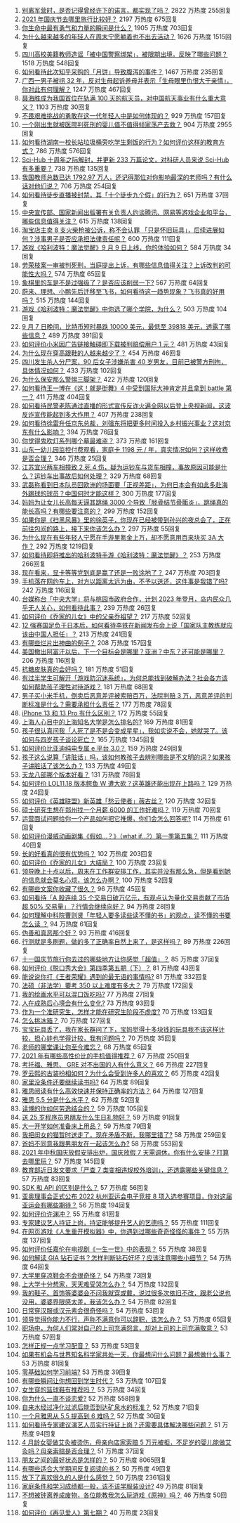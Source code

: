 1. [别离军营时，是否记得曾经许下的诺言，都实现了吗？](https://www.zhihu.com/question/482936135) 2822 万热度 255回复
1. [2021 年国庆节去哪里旅行比较好？](https://www.zhihu.com/question/484222319) 2197 万热度 675回复
1. [你生命中最有勇气和力量的瞬间是什么？](https://www.zhihu.com/question/22335730) 1905 万热度 703回复
1. [为什么越来越多的年轻人在周末宁愿躺着也不出去活动？](https://www.zhihu.com/question/484996198) 1626 万热度 1515回复
1. [四川高校美籍教师造谣「被中国警察绑架」，被限期出境，反映了哪些问题？](https://www.zhihu.com/question/485482930) 1518 万热度 548回复
1. [如何看待此次知乎采购的「月饼」导致腹泻的事件？](https://www.zhihu.com/question/485592075) 1467 万热度 235回复
1. [广西一男子被拐 32 年，反对生母起诉养母并表示「生母眼里仇恨大于亲情」，你对此有何理解？](https://www.zhihu.com/question/485217895) 1247 万热度 467回复
1. [聂海胜成为我国首位在轨满 100 天的航天员，对中国航天事业有什么重大意义？](https://www.zhihu.com/question/485091558) 1103 万热度 30回复
1. [不畏艰难挑战的勇敢在这一代年轻人中是如何体现的？](https://www.zhihu.com/question/484947316) 929 万热度 157回复
1. [一个刚出生就被医院判死刑的婴儿值不值得倾家荡产去救？](https://www.zhihu.com/question/57895213) 904 万热度 2955回复
1. [如何看待湖南一校长站垃圾桶旁吃学生剩饭的行为？如何评价这样的教育方式？](https://www.zhihu.com/question/485197219) 786 万热度 576回复
1. [Sci-Hub 十周年之际解封，并更新 233 万篇论文，对科研人员来说 Sci-Hub 有多重要？](https://www.zhihu.com/question/485140254) 738 万热度 135回复
1. [我国教师总数已达 1792.97 万人，还记得那位对你影响最深的老师吗？有什么话对他们说？](https://www.zhihu.com/question/485491358) 706 万热度 254回复
1. [如何看待徒步直播被封禁，其「十个徒步九个假」的行为？](https://www.zhihu.com/question/484362987) 651 万热度 37回复
1. [中央宣传部、国家新闻出版署有关负责人约谈腾讯、网易等游戏企业和平台，哪些信息值得关注？](https://www.zhihu.com/question/485599648) 615 万热度 138回复
1. [淘宝店主卖 8 支火柴枪被公诉，称不会认罪 「只是怀旧玩具」，后续进展如何？涉事男子是否应承担法律责任呢？](https://www.zhihu.com/question/485542702) 600 万热度 111回复
1. [游戏《哈利波特：魔法觉醒》9 月 9 日上线，你的体验如何？](https://www.zhihu.com/question/485504150) 584 万热度 34回复
1. [劳荣枝案一审被判死刑，当庭提出上诉，有哪些信息值得关注？上诉改判的可能性大吗？](https://www.zhihu.com/question/485670012) 574 万热度 65回复
1. [象棋里的车是不是过强级了？是否应该削弱一下?](https://www.zhihu.com/question/426985535) 567 万热度 64回复
1. [蔚来、理想、小鹏先后迁移至飞书，如何看待这一趋势现象？飞书真的好用吗？](https://www.zhihu.com/question/485225527) 515 万热度 144回复
1. [游戏《哈利波特：魔法觉醒》中你选了哪个学院，为什么？](https://www.zhihu.com/question/485482350) 503 万热度 104回复
1. [9 月 7 日晚间，比特币短时暴跌 10000 美元，最低至  39818 美元，透露了哪些信息？](https://www.zhihu.com/question/485445430) 489 万热度 391回复
1. [如何评价小米因广告链接触碰即下载被判赔偿用户 1 元？](https://www.zhihu.com/question/485481734) 481 万热度 43回复
1. [为什么现在穿高跟鞋的人越来越少了？](https://www.zhihu.com/question/484700671) 454 万热度 46回复
1. [四川发生杀人分尸案，90 后女子涉嫌杀害 40 岁男友，目前已被警方刑拘，具体情况如何？](https://www.zhihu.com/question/485437609) 433 万热度 102回复
1. [为什么保安那么警惕三脚架？](https://www.zhihu.com/question/435838018) 422 万热度 120回复
1. [如何看待王一博在《这！就是街舞》4 中受到国际大神肯定并且拿到 battle 第一？](https://www.zhihu.com/question/485519092) 411 万热度 404回复
1. [如何看待民警老陈通过直播的形式宣传反诈火遍全网以后登上央视新闻，这波反诈宣传能起到多大作用？](https://www.zhihu.com/question/485412742) 407 万热度 238回复
1. [如何看待徐雷升任京东总裁，刘强东将把更多时间投入乡村振兴事业？这对京东有什么影响？](https://www.zhihu.com/question/484981791) 394 万热度 76回复
1. [你觉得鬼吹灯系列哪个墓最难盗？](https://www.zhihu.com/question/356388021) 373 万热度 161回复
1. [山东一幼儿园监控付费观看，家庭卡 1198 元 / 年，真实情况如何？这样收费是否合理？](https://www.zhihu.com/question/485468757) 346 万热度 25回复
1. [江苏宜兴两车相撞致 2 死 4 伤，疑为运钞车与货车相撞，事故原因可能是什么？运钞车出事故后如何处理？](https://www.zhihu.com/question/485477446) 329 万热度 68回复
1. [武磊称看到日本队员回欧洲的场面要「正视差距」，为何日本会有如此多赴海外踢球的球员？中国何时才能这样？](https://www.zhihu.com/question/485470983) 300 万热度 177回复
1. [妈妈为让女儿长高每天逼其跳绳 3000 个导致「胫骨结节骨骺炎」，跳绳真的能长高吗？有哪些要注意的？](https://www.zhihu.com/question/485451650) 299 万热度 152回复
1. [如果你是《扫黑风暴》里的徐英子，你现在已经被带到孙兴的夜总会了，正在前往包间的路上，接下来你该怎么办？](https://www.zhihu.com/question/484866378) 297 万热度 55回复
1. [为什么现在有些年轻人宁愿在手游里氪金上万，却不愿意用百来块买 3A 大作？](https://www.zhihu.com/question/466910345) 292 万热度 1219回复
1. [如何看待即将推出的哈利波特手游《哈利波特：魔法觉醒》？](https://www.zhihu.com/question/353190150) 253 万热度 266回复
1. [现在看来，显卡等等党到底是赢了还是一败涂地了？](https://www.zhihu.com/question/476894206) 247 万热度 703回复
1. [手机落在网约车上，对方以距离太远为由，不予以送还，这件事是我错了吗?](https://www.zhihu.com/question/472084546) 242 万热度 116回复
1. [台媒称台「中央大学」将与桃园市政府合作，计划 2023 年登月，岛内民众几乎无人关心，如何看待此事？](https://www.zhihu.com/question/485375996) 239 万热度 26回复
1. [如何评价《乔家的儿女》中的父亲乔祖望？](https://www.zhihu.com/question/481878431) 217 万热度 52回复
1. [12 强赛国足负于日本后，如何看待李铁在新闻发布会上说「国家队主教练就应该由中国人担任」？](https://www.zhihu.com/question/485450998) 213 万热度 241回复
1. [有哪些烂片出神曲的例子？](https://www.zhihu.com/question/52393381) 208 万热度 157回复
1. [美国撤出阿富汗以后，下一个目标会是哪里？亚洲？中东？还可能是哪里？](https://www.zhihu.com/question/484545539) 206 万热度 116回复
1. [抗糖皮肤真的会好吗？](https://www.zhihu.com/question/332261143) 181 万热度 51回复
1. [有过半学生可解开「游戏防沉迷系统」，为何总能找到破解办法？社会各方该如何帮助孩子理性对待游戏？](https://www.zhihu.com/question/485653773) 181 万热度 68回复
1. [男子买小米手机，倒卖后恶意差评被索赔百万，法院判赔 3 万，恶意差评的判断标准是什么？需要承担什么责任？](https://www.zhihu.com/question/485686382) 177 万热度 78回复
1. [iPhone 13 和 13 Pro 有什么区别？](https://www.zhihu.com/question/482628979) 172 万热度 55回复
1. [上海人心目中的上海知名大学是怎么排名的?](https://www.zhihu.com/question/443578951) 169 万热度 81回复
1. [孩子很认真问我「人死了是不是会变成星星」，我如实说不会，她就哭了。该如何与四岁孩子谈论死亡？](https://www.zhihu.com/question/477396986) 165 万热度 1345回复
1. [如何评价比亚迪纯电专属 e 平台 3.0？](https://www.zhihu.com/question/485588033) 159 万热度 249回复
1. [孩子这么说算「讲脏话」吗，该如何教孩子去辨别哪些是不文明的词？如果孩子讲脏话了该怎么办？](https://www.zhihu.com/question/483960428) 133 万热度 49回复
1. [天龙八部哪个版本好看？](https://www.zhihu.com/question/480473160) 131 万热度 78回复
1. [如何评价 LOL11.18 版本鳄鱼 W 遭大砍？这英雄还能出现在上路吗？](https://www.zhihu.com/question/483890383) 129 万热度 24回复
1. [如何评价《英雄联盟》新英雄「愁云使者」薇古丝？](https://www.zhihu.com/question/484449552) 120 万热度 32回复
1. [硕士研究生想在郑州找一个月薪 6000 的工作好难吗？](https://www.zhihu.com/question/482988346) 119 万热度 70回复
1. [运营面试问题给你一个产品如何把它推爆，你们会怎么回答呢?](https://www.zhihu.com/question/427640728) 114 万热度 61回复
1. [如何评价漫威动画剧集《假如…？》（what if...?）第一季第五集？](https://www.zhihu.com/question/485487930) 111 万热度 40回复
1. [长的好看真的很有优势吗？](https://www.zhihu.com/question/479185484) 102 万热度 203回复
1. [如何评价《乔家的儿女》大结局？](https://www.zhihu.com/question/482891669) 100 万热度 23回复
1. [领导晚上十点以后，周末在工作群安排工作，其实并没有那么急，但是看到她的信息就会莫名心烦，该怎么办啊？](https://www.zhihu.com/question/483868114) 100 万热度 52回复
1. [有哪些文案你收藏了很久？](https://www.zhihu.com/question/476175314) 96 万热度 45回复
1. [如何看待「A 股连续 35 个交易日破万亿元，有观点认为量化交易贡献了市场超 50% 交易量」？行情会继续向好？](https://www.zhihu.com/question/485465685) 94 万热度 28回复
1. [如何理解中科院曹则贤「年轻人要多读些读不懂的书」的观点，读不懂的书要怎么读 ？](https://www.zhihu.com/question/485364614) 94 万热度 61回复
1. [伪善和真恶那个好？](https://www.zhihu.com/question/473384481) 93 万热度 416回复
1. [行测就是多刷题，做的多了正确率自然上来了，是这样吗？](https://www.zhihu.com/question/371548342) 89 万热度 226回复
1. [十一国庆节旅行你去过的哪些地方让你感觉「超值」？](https://www.zhihu.com/question/484010246) 85 万热度 37回复
1. [如何评价《脱口秀大会》第四季第五期（下）？](https://www.zhihu.com/question/485422705) 81 万热度 43回复
1. [能说说你打《王者荣耀》遇到的最无语的事情吗?](https://www.zhihu.com/question/447871866) 81 万热度 332回复
1. [法硕（非法学）要考 350 以上难度有多大？](https://www.zhihu.com/question/56326518) 79 万热度 172回复
1. [我的绘画水平可以混口饭吃吗?](https://www.zhihu.com/question/484963191) 77 万热度 27回复
1. [人在成熟后心境会有什么变化?](https://www.zhihu.com/question/479695937) 73 万热度 93回复
1. [作为一个准研究生，怎样才能在研究生阶段不虚度?](https://www.zhihu.com/question/326709421) 70 万热度 133回复
1. [怎么挑冰箱？](https://www.zhihu.com/question/31184961) 70 万热度 127回复
1. [宝宝玩具丢了，我在家长群问了下，宝妈觉得十多块钱的玩具我不该这样计较，担心娃也学得计较，我有问题吗？](https://www.zhihu.com/question/484999894) 70 万热度 35回复
1. [老师的哪堂课让你至今难忘？](https://www.zhihu.com/question/485481547) 68 万热度 65回复
1. [2021 年有哪些高性价比的手机值得推荐？](https://www.zhihu.com/question/413851618) 67 万热度 250回复
1. [考托福、雅思、 GRE 对不出国的人有什么意义？](https://www.zhihu.com/question/19852536) 66 万热度 227回复
1. [罗云熙的古装扮相如何？为什么会受到许多人的喜欢？](https://www.zhihu.com/question/484187589) 65 万热度 42回复
1. [家里没条件还要继续读书吗?](https://www.zhihu.com/question/485496358) 64 万热度 89回复
1. [雅思阅读有什么高效快速并保持正确率的方法？](https://www.zhihu.com/question/36162735) 64 万热度 127回复
1. [雅思 5.5 分是什么水平？](https://www.zhihu.com/question/50918263) 62 万热度 52回复
1. [读博的你如何劳逸结合的？](https://www.zhihu.com/question/460861080) 59 万热度 105回复
1. [送 25 岁程序员男朋友什么生日礼物好？](https://www.zhihu.com/question/454736991) 59 万热度 91回复
1. [大一开学如何准备床上用品？](https://www.zhihu.com/question/476635968) 59 万热度 79回复
1. [我把闺女的猫暂时送走了，现在矛盾不断，我哪里错了?](https://www.zhihu.com/question/460776932) 58 万热度 259回复
1. [爸妈不同意我跟男朋友在一起该怎么办?](https://www.zhihu.com/question/485413592) 58 万热度 553回复
1. [2021 年中秋国庆放假安排出炉，国庆放假  7  天需调休，你有什么安排？打算去哪里玩？](https://www.zhihu.com/question/485180326) 57 万热度 145回复
1. [教育部近日发文要求「严查 7 类变相违规校外培训」，还透露哪些关键信息？](https://www.zhihu.com/question/485539586) 57 万热度 83回复
1. [SDK 和 API 的区别是什么？](https://www.zhihu.com/question/21691705) 57 万热度 56回复
1. [亚奥理事会正式公布 2022 杭州亚运会电子竞技 8 项入选参赛项目，你对这届亚运会有哪些期待？](https://www.zhihu.com/question/485569397) 56 万热度 194回复
1. [如何评价许渊冲？](https://www.zhihu.com/question/26975800) 55 万热度 81回复
1. [专家建议艺人持证上岗，持证能够提升艺人的艺德吗？](https://www.zhihu.com/question/485515940) 55 万热度 111回复
1. [在网页游戏《人生重开模拟器》中，你遇到过哪些奇奇怪怪的事件？](https://www.zhihu.com/question/484863064) 55 万热度 137回复
1. [如何评价任嘉伦在电视剧《一生一世》中的表现？](https://www.zhihu.com/question/484967566) 55 万热度 38回复
1. [如何解读 GIA 钻石证书？怎样判断钻石好坏？应该注意哪些小细节？](https://www.zhihu.com/question/59884335) 54 万热度 64回复
1. [大学里穿凉鞋会不会很奇怪？](https://www.zhihu.com/question/483720989) 54 万热度 73回复
1. [上大学十分想家，天天难受哭怎么办？](https://www.zhihu.com/question/485288760) 54 万热度 132回复
1. [我的鞋子、首饰等婆婆会不问我就穿或戴，说过很多次依旧不改，跟老公说也没用，婆婆界限感太差，我该怎么办？](https://www.zhihu.com/question/483641202) 54 万热度 82回复
1. [日常穿汉服或汉元素会很奇怪吗？](https://www.zhihu.com/question/483652000) 54 万热度 53回复
1. [领导觉得你能力不行，声称不满意你可以辞职，该怎么办？](https://www.zhihu.com/question/484072534) 53 万热度 65回复
1. [职场中，为何人们常对自己的上司充满怨言，却对上司的上司充满敬意？](https://www.zhihu.com/question/485039888) 53 万热度 57回复
1. [怎样正规一点学习配音？](https://www.zhihu.com/question/361406900) 53 万热度 53回复
1. [如果有机会与世界知名科学家共处一天，你最想问什么问题？最想做什么事？](https://www.zhihu.com/question/485473567) 53 万热度 81回复
1. [零基础如何学习前端?](https://www.zhihu.com/question/439562074) 53 万热度 39回复
1. [有哪些瞬间让你想回到学生时代？](https://www.zhihu.com/question/484235838) 53 万热度 107回复
1. [女生穿的篮球鞋有推荐吗？](https://www.zhihu.com/question/483442155) 53 万热度 34回复
1. [你为什么一直不谈恋爱?](https://www.zhihu.com/question/484871479) 52 万热度 558回复
1. [自来水经过净化过滤后能否到达矿泉水的标准？](https://www.zhihu.com/question/484249920) 52 万热度 71回复
1. [一个月雅思从 5.5 提高到 6 难吗？](https://www.zhihu.com/question/435940092) 52 万热度 30回复
1. [如何看待专家建议演艺人员实行持证上岗？还需要具体解决哪些问题？](https://www.zhihu.com/question/485549383) 51 万热度 94回复
1. [4 月龄女婴做艾灸被烫伤，母亲向店家索赔 5 万元被拒，不足岁的婴儿能做艾灸吗？母亲索赔是否合理？](https://www.zhihu.com/question/485007366) 51 万热度 37回复
1. [朋友之间的最好状态是怎样的？](https://www.zhihu.com/question/51429662) 50 万热度 8065回复
1. [有哪些适合大学期间反复阅读的书？](https://www.zhihu.com/question/484325405) 50 万热度 49回复
1. [放下了喜欢很久的人是什么感觉？](https://www.zhihu.com/question/475172772) 50 万热度 2361回复
1. [家庭条件和学习成绩都一般，该不该学服装设计?](https://www.zhihu.com/question/483396332) 49 万热度 81回复
1. [不想被钟离养成废物，各位能教我怎么玩游戏《原神》吗？](https://www.zhihu.com/question/484812992) 46 万热度 50回复
1. [如何评价《再见爱人》第七期？](https://www.zhihu.com/question/485490480) 40 万热度 23回复
